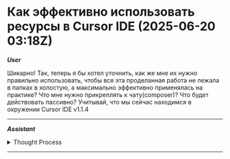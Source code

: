 <!-- Generated by SpecStory -->

# Как эффективно использовать ресурсы в Cursor IDE (2025-06-20 03:18Z)

_**User**_

Шикарно!
Так, теперь я бы хотел уточнить, как же мне их нужно правильно использовать, чтобы вся эта проделанная работа не лежала в папках в холостую, а максимально эффективно применялась на практике? Что мне нужно прикреплять к чату(composer)? Что будет действовать пассивно? Учитывай, что мы сейчас находимся в окружении Cursor IDE v1.1.4

---

_**Assistant**_

<think><details><summary>Thought Process</summary>**Defining Workflow Usage**

I'm currently focused on how to best explain the use of development workflows and architectural guides within Cursor. I'm thinking about which files are most useful to attach and what kind of tailored responses the chat function can provide, aiming for a streamlined experience.


</details></think>

---

